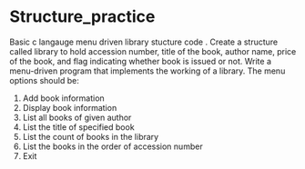 # Structure_practice
Basic c langauge menu driven library stucture code .
Create a structure called library to hold accession number, title of
the book, author name, price of the book, and flag indicating
whether book is issued or not. Write a menu-driven program that
implements the working of a library. The menu options should be:
1. Add book information
2. Display book information
3. List all books of given author
4. List the title of specified book
5. List the count of books in the library
6. List the books in the order of accession number
7. Exit
